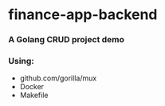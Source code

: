 # finance-app-backend
### A Golang CRUD project demo

### Using:
- github.com/gorilla/mux
- Docker
- Makefile
